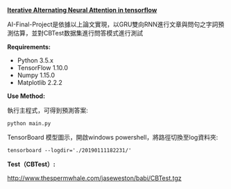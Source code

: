**[Iterative Alternating Neural Attention in tensorflow](https://arxiv.org/abs/1606.02245)**
  
AI-Final-Project是依據以上論文實現，以GRU雙向RNN進行文章與問句之字詞預測估算，並對CBTest数据集進行問答模式進行測試

**Requirements:**

* Python 3.5.x
* TensorFlow 1.10.0
* Numpy 1.15.0
* Matplotlib 2.2.2

**Use Method:**
  
執行主程式，可得到預測答案:
```
python main.py
```
  
TensorBoard 模型圖示，開啟windows powershell，將路徑切換至log資料夾: 
```
tensorboard --logdir='./20190111182231/'
```
**Test（CBTest）:**
  
  http://www.thespermwhale.com/jaseweston/babi/CBTest.tgz
